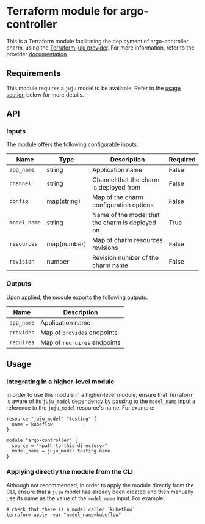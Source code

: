 # Terraform module for argo-controller

This is a Terraform module facilitating the deployment of argo-controller charm, using the [Terraform juju provider](https://github.com/juju/terraform-provider-juju/). For more information, refer to the provider [documentation](https://registry.terraform.io/providers/juju/juju/latest/docs). 

## Requirements
This module requires a `juju` model to be available. Refer to the [usage section](#usage) below for more details.

## API

### Inputs
The module offers the following configurable inputs:

| Name | Type | Description | Required |
| - | - | - | - |
| `app_name`| string | Application name | False |
| `channel`| string | Channel that the charm is deployed from | False |
| `config`| map(string) | Map of the charm configuration options | False |
| `model_name`| string | Name of the model that the charm is deployed on | True |
| `resources`| map(number) | Map of charm resources revisions | False |
| `revision`| number | Revision number of the charm name | False |

### Outputs
Upon applied, the module exports the following outputs:

| Name | Description |
| - | - |
| `app_name`|  Application name |
| `provides`| Map of `provides` endpoints |
| `requires`|  Map of `reqruires` endpoints |

## Usage

### Integrating in a higher-level module
In order to use this module in a higher-level module, ensure that Terraform is aware of its `juju_model` dependency by passing to the `model_name` input  a reference to the `juju_model` resource's name. For example:

```
resource "juju_model" "testing" {
  name = kubeflow
}

module "argo-controller" {
  source = "<path-to-this-directory>"
  model_name = juju_model.testing.name
}
```

### Applying directly the module from the CLI
Although not recommended, in order to apply the module directly from the CLI, ensure that a `juju` model has already been created and then manually use its name as the value of the `model_name` input. For example:
```
# check that there is a model called `kubeflow`
terraform apply -var "model_name=kubeflow"
```
